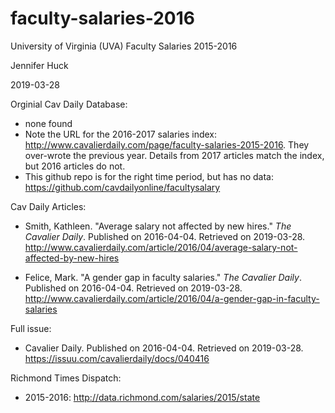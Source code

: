 # faculty-salaries-2016
University of Virginia (UVA) Faculty Salaries 2015-2016

Jennifer Huck

2019-03-28

Orginial Cav Daily Database:

* none found
* Note the URL for the 2016-2017 salaries index: http://www.cavalierdaily.com/page/faculty-salaries-2015-2016.  They over-wrote the previous year. Details from 2017 articles match the index, but 2016 articles do not.  
* This github repo is for the right time period, but has no data: https://github.com/cavdailyonline/facultysalary

Cav Daily Articles: 

* Smith, Kathleen.  "Average salary not affected by new hires."  _The Cavalier Daily_. Published on 2016-04-04.  Retrieved on 2019-03-28. http://www.cavalierdaily.com/article/2016/04/average-salary-not-affected-by-new-hires

* Felice, Mark.  "A gender gap in faculty salaries."  _The Cavalier Daily_. Published on 2016-04-04.  Retrieved on 2019-03-28. http://www.cavalierdaily.com/article/2016/04/a-gender-gap-in-faculty-salaries

Full issue: 

* Cavalier Daily.  Published on 2016-04-04.  Retrieved on 2019-03-28. 
https://issuu.com/cavalierdaily/docs/040416

Richmond Times Dispatch: 
* 2015-2016: http://data.richmond.com/salaries/2015/state
